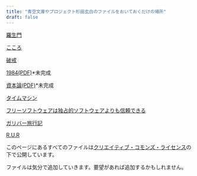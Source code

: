 ```yaml
---
title: "青空文庫やプロジェクト杉田玄白のファイルをおいておくだけの場所"
draft: false
---
```


[羅生門](羅生門.html)

[こころ](こころ.html)

[破戒](破戒.html)

[1984(PDF)](1984.pdf)*未完成

[資本論(PDF)](資本論.pdf)*未完成

[タイムマシン](TheTimeMachine.html)

[フリーソフトウェアは独占的ソフトウェアよりも信頼できる](フリーソフトウェアは独占的ソフトウェアよりも信頼できる.html)

[ガリバー旅行記](ガリバー旅行記.html)

[R.U.R](ロボット.html)

このページにあるすべてのファイルは[クリエイティブ・コモンズ・ライセンス](https://creativecommons.org/licenses/by-sa/2.1/jp/)の下で公開しています。

ファイルは気分で追加していきます。要望があれば追加するかもしれません。

